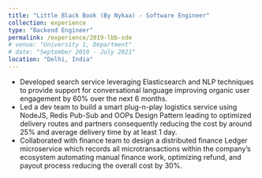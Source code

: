 ```yaml
---
title: "Little Black Book (By Nykaa) - Software Engineer"
collection: experience
type: "Backend Engineer"
permalink: /experience/2019-lbb-sde
# venue: "University 1, Department"
# date: "September 2019 - July 2021"
location: "Delhi, India"
---
```

- Developed search service leveraging Elasticsearch and NLP techniques to provide support for conversational language improving organic user engagement by 60% over the next 6 months.
- Led a dev team to build a smart plug-n-play logistics service using NodeJS, Redis Pub-Sub and OOPs Design Pattern leading to optimized delivery routes and partners consequently reducing the cost by around 25% and average delivery time by at least 1 day.
- Collaborated with finance team to design a distributed finance Ledger microservice which records all microtransactions within the company’s ecosystem automating manual finance work, optimizing refund, and payout process reducing the overall cost by 30%.